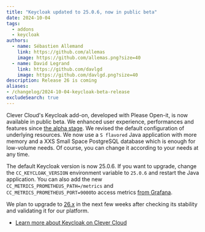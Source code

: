```yaml
---
title: "Keycloak updated to 25.0.6, now in public beta"
date: 2024-10-04
tags:
  - addons
  - keycloak
authors:
  - name: Sébastien Allemand
    link: https://github.com/allemas
    image: https://github.com/allemas.png?size=40
  - name: David Legrand
    link: https://github.com/davlgd
    image: https://github.com/davlgd.png?size=40
description: Release 26 is coming
aliases:
- /changelog/2024-10-04-keycloak-beta-release
excludeSearch: true
---
```


Clever Cloud's Keycloak add-on, developed with Please Open-it, is now available in public beta. We enhanced user experience, performances and features since [the alpha stage](../07-17-keycloak-public-release/). We revised the default configuration of underlying resources. We now use a `S flavored` Java application with more memory and a XXS Small Space PostgreSQL database which is enough for low-volume needs. Of course, you can change it according to your needs at any time.

The default Keycloak version is now 25.0.6. If you want to upgrade, change the `CC_KEYCLOAK_VERSION` environment variable to `25.0.6` and restart the Java application. You can also add the new `CC_METRICS_PROMETHEUS_PATH=/metrics` and `CC_METRICS_PROMETHEUS_PORT=9000`to access metrics [from Grafana](/developers/doc/metrics/#publish-your-own-metrics).

We plan to upgrade to [26.x](https://github.com/keycloak/keycloak/releases/tag/26.0.0) in the next few weeks after checking its stability and validating it for our platform.

- [Learn more about Keycloak on Clever Cloud](/developers/doc/addons/keycloak/)

